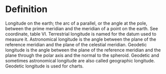 # Definition

Longitude on the earth; the arc of a parallel, or the angle at the pole,
between the prime meridian and the meridian of a point on the earth. See
coordinate, table VI. Terrestrial longitude is named for the datum used
to measure it. Astronomical longitude is the angle between the plane of
the reference meridian and the plane of the celestial meridian. Geodetic
longitude is the angle between the plane of the reference meridian and
the plane through the polar axis and the normal to the spheroid.
Geodetic and sometimes astronomical longitude are also called geographic
longitude. Geodetic longitude is used for charts.
